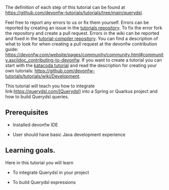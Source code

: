 


The definition of each step of this tutorial can be found at https://github.com/devonfw-tutorials/tutorials/tree/main/querydsl. 

Feel free to report any errors to us or fix them yourself. Errors can be reported by creating an issue in the [tutorials repository](https://github.com/devonfw-tutorials/tutorials/issues). To fix the error fork the repository and create a pull request. Errors in the wiki can be reported and fixed in the [tutorial-compiler repository](https://github.com/devonfw-tutorials/tutorial-compiler).
You can find a description of what to look for when creating a pull request at the devonfw contribution guide: https://devonfw.com/website/pages/community/community.html#community.asciidoc_contributing-to-devonfw. If you want to create a tutorial you can start with the [katacoda tutorial](https://katacoda.com/devonfw/scenarios/create-your-own-tutorial) and read the description for creating your own tutorials: https://github.com/devonfw-tutorials/tutorials/wiki/Development.

This tutorial will teach you how to integrate link:https://querydsl.com/[Querydsl] into a Spring or Quarkus project and how to build Querydsl queries.
## Prerequisites

* Installed devonfw IDE

* User should have basic Java development experience

## Learning goals.
Here in this tutorial you will learn 

* To integrate Querydsl in your project

* To build Querydsl expressions  
